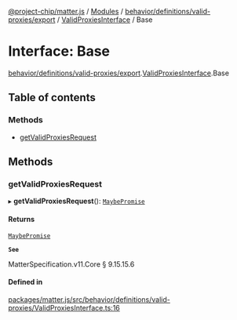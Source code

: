 [@project-chip/matter.js](../README.md) / [Modules](../modules.md) / [behavior/definitions/valid-proxies/export](../modules/behavior_definitions_valid_proxies_export.md) / [ValidProxiesInterface](../modules/behavior_definitions_valid_proxies_export.ValidProxiesInterface.md) / Base

# Interface: Base

[behavior/definitions/valid-proxies/export](../modules/behavior_definitions_valid_proxies_export.md).[ValidProxiesInterface](../modules/behavior_definitions_valid_proxies_export.ValidProxiesInterface.md).Base

## Table of contents

### Methods

- [getValidProxiesRequest](behavior_definitions_valid_proxies_export.ValidProxiesInterface.Base.md#getvalidproxiesrequest)

## Methods

### getValidProxiesRequest

▸ **getValidProxiesRequest**(): [`MaybePromise`](../modules/util_export.md#maybepromise)

#### Returns

[`MaybePromise`](../modules/util_export.md#maybepromise)

**`See`**

MatterSpecification.v11.Core § 9.15.15.6

#### Defined in

[packages/matter.js/src/behavior/definitions/valid-proxies/ValidProxiesInterface.ts:16](https://github.com/project-chip/matter.js/blob/c0d55745d5279e16fdfaa7d2c564daa31e19c627/packages/matter.js/src/behavior/definitions/valid-proxies/ValidProxiesInterface.ts#L16)
